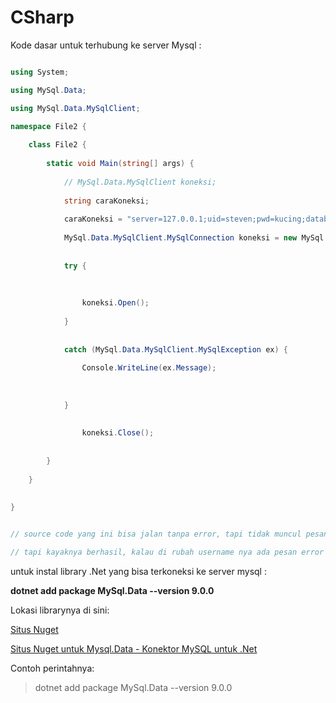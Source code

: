 # CSharp

Kode dasar untuk terhubung ke server Mysql : 


```C#

using System;

using MySql.Data;

using MySql.Data.MySqlClient;

namespace File2 {
	
	class File2 {
		
		static void Main(string[] args) {
			
			// MySql.Data.MySqlClient koneksi;
			
			string caraKoneksi;
			
			caraKoneksi = "server=127.0.0.1;uid=steven;pwd=kucing;database=latihan";
			
			MySql.Data.MySqlClient.MySqlConnection koneksi = new MySql.Data.MySqlClient.MySqlConnection(caraKoneksi);
			
			
			try {
				
				
				
				koneksi.Open();
					
			}
			
			
			catch (MySql.Data.MySqlClient.MySqlException ex) {
				
				Console.WriteLine(ex.Message);
				
				
				
			}
			
			
				koneksi.Close();
			
			
		}
			
	}
	
	
}


// source code yang ini bisa jalan tanpa error, tapi tidak muncul pesan apa apa.

// tapi kayaknya berhasil, kalau di rubah username nya ada pesan error di masalah username


```


untuk instal library .Net yang bisa terkoneksi ke server mysql : 

**dotnet add package MySql.Data --version 9.0.0**

Lokasi librarynya di sini:

[Situs Nuget](https://www.nuget.org/)

[Situs Nuget untuk Mysql.Data - Konektor MySQL untuk .Net](https://www.nuget.org/packages/MySql.Data)

Contoh perintahnya:

> dotnet add package MySql.Data --version 9.0.0







